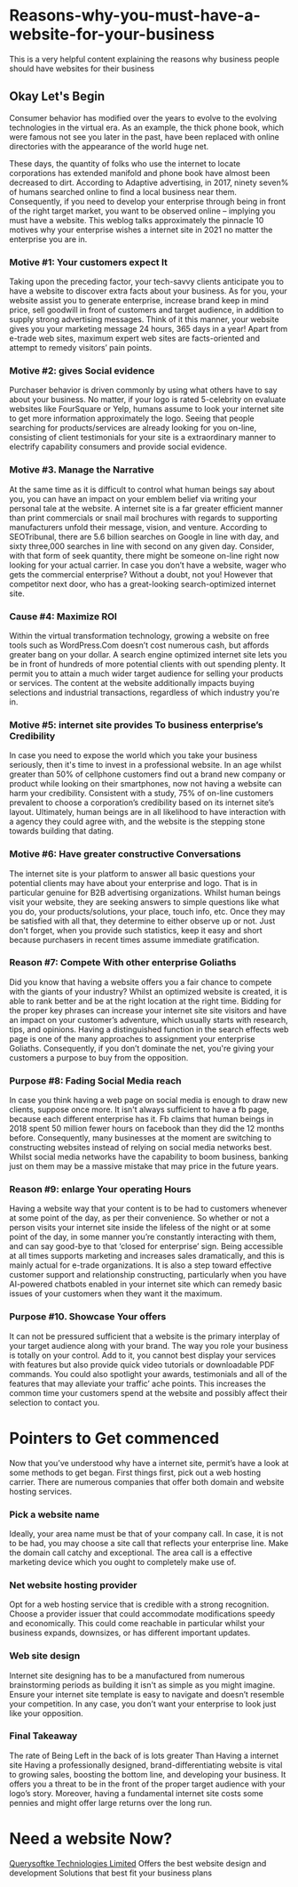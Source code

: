 # Reasons-why-you-must-have-a-website-for-your-business
This is a very helpful content explaining the reasons why business people should have websites for their business
<h2>Okay Let's Begin</h2>
Consumer behavior has modified over the years to evolve to the evolving technologies in the virtual era. As an example, the thick phone book, which were famous not see you later in the past, have been replaced with online directories with the appearance of the world huge net.

These days, the quantity of folks who use the internet to locate corporations has extended manifold and phone book have almost been decreased to dirt. According to Adaptive advertising, in 2017, ninety seven% of humans searched online to find a local business near them.  Consequently, if you need to develop your enterprise through being in front of the right target market, you want to be observed online – implying you must have a website. This weblog talks approximately the pinnacle 10 motives why your enterprise wishes a internet site in 2021 no matter the enterprise you are in.

<h3>Motive #1: Your customers expect It</h3>
Taking upon the preceding factor, your tech-savvy clients anticipate you to have a website to discover extra facts about your business. As for you, your website assist you to generate enterprise, increase brand keep in mind price, sell goodwill in front of customers and target audience, in addition to supply strong advertising messages. Think of it this manner, your website gives you your marketing message 24 hours, 365 days in a year! Apart from e-trade web sites, maximum expert web sites are facts-oriented and attempt to remedy visitors’ pain points.

<h3>Motive #2: gives Social evidence</h3>
Purchaser behavior is driven commonly by using what others have to say about your business. No matter, if your logo is rated 5-celebrity on evaluate websites like FourSquare or Yelp, humans assume to look your internet site to get more information approximately the logo. Seeing that people searching for products/services are already looking for you on-line, consisting of client testimonials for your site is a extraordinary manner to electrify capability consumers and provide social evidence.

<h3>Motive #3. Manage the Narrative</h3>
At the same time as it is difficult to control what human beings say about you, you can have an impact on your emblem belief via writing your personal tale at the website. A internet site is a far greater efficient manner than print commercials or snail mail brochures with regards to supporting manufacturers unfold their message, vision, and venture. According to SEOTribunal, there are 5.6 billion searches on Google in line with day, and sixty three,000 searches in line with second on any given day. Consider, with that form of seek quantity, there might be someone on-line right now looking for your actual carrier. In case you don’t have a website, wager who gets the commercial enterprise? Without a doubt, not you! However that competitor next door, who has a great-looking search-optimized internet site.

<h3>Cause #4: Maximize ROI</h3>
Within the virtual transformation technology, growing a website on free tools such as WordPress.Com doesn’t cost numerous cash, but affords greater bang on your dollar. A search engine optimized internet site lets you be in front of hundreds of more potential clients with out spending plenty. It permit you to attain a much wider target audience for selling your products or services. The content at the website additionally impacts buying selections and industrial transactions, regardless of which industry you're in.

<h3>Motive #5: internet site provides To business enterprise’s Credibility</h3>
In case you need to expose the world which you take your business seriously, then it's time to invest in a professional website. In an age whilst greater than 50% of cellphone customers find out a brand new company or product while looking on their smartphones, now not having a website can harm your credibility. Consistent with a study, 75% of on-line customers prevalent to choose a corporation’s credibility based on its internet site’s layout. Ultimately, human beings are in all likelihood to have interaction with a agency they could agree with, and the website is the stepping stone towards building that dating.

<h3>Motive #6: Have greater constructive Conversations</h3>
The internet site is your platform to answer all basic questions your potential clients may have about your enterprise and logo. That is in particular genuine for B2B advertising organizations. Whilst human beings visit your website, they are seeking answers to simple questions like what you do, your products/solutions, your place, touch info, etc. Once they may be satisfied with all that, they determine to either observe up or not. Just don't forget, when you provide such statistics, keep it easy and short because purchasers in recent times assume immediate gratification.

<h3>Reason #7: Compete With other enterprise Goliaths</h3>
Did you know that having a website offers you a fair chance to compete with the giants of your industry? Whilst an optimized website is created, it is able to rank better and be at the right location at the right time. Bidding for the proper key phrases can increase your internet site site visitors and have an impact on your customer’s adventure, which usually starts with research, tips, and opinions. Having a distinguished function in the search effects web page is one of the many approaches to assignment your enterprise Goliaths. Consequently, if you don’t dominate the net, you're giving your customers a purpose to buy from the opposition.

<h3>Purpose #8: Fading Social Media reach</h3>
In case you think having a web page on social media is enough to draw new clients, suppose once more. It isn't always sufficient to have a fb page, because each different enterprise has it. Fb claims that human beings in 2018 spent 50 million fewer hours on facebook than they did the 12 months before. Consequently, many businesses at the moment are switching to constructing websites instead of relying on social media networks best. Whilst social media networks have the capability to boom business, banking just on them may be a massive mistake that may price in the future years.

<h3>Reason #9: enlarge Your operating Hours</h3>
Having a website way that your content is to be had to customers whenever at some point of the day, as per their convenience. So whether or not a person visits your internet site inside the lifeless of the night or at some point of the day, in some manner you’re constantly interacting with them, and can say good-bye to that ‘closed for enterprise’ sign. Being accessible at all times supports marketing and increases sales dramatically, and this is mainly actual for e-trade organizations. It is also a step toward effective customer support and relationship constructing, particularly when you have AI-powered chatbots enabled in your internet site which can remedy basic issues of your customers when they want it the maximum.

<h3>Purpose #10. Showcase Your offers</h3>
It can not be pressured sufficient that a website is the primary interplay of your target audience along with your brand. The way you role your business is totally on your control. Add to it, you cannot best display your services with features but also provide quick video tutorials or downloadable PDF commands. You could also spotlight your awards, testimonials and all of the features that may alleviate your traffic’ ache points. This increases the common time your customers spend at the website and possibly affect their selection to contact you.

<h1>Pointers to Get commenced</h1>
Now that you’ve understood why have a internet site, permit’s have a look at some methods to get began. First things first, pick out a web hosting carrier. There are numerous companies that offer both domain and website hosting services.

<h3>Pick a website name</h3>
Ideally, your area name must be that of your company call. In case, it is not to be had, you may choose a site call that reflects your enterprise line. Make the domain call catchy and exceptional. The area call is a effective marketing device which you ought to completely make use of.

<h3>Net website hosting provider</h3>
Opt for a web hosting service that is credible with a strong recognition. Choose a provider issuer that could accommodate modifications speedy and economically. This could come reachable in particular whilst your business expands, downsizes, or has different important updates.

<h3>Web site design</h3>
Internet site designing has to be a manufactured from numerous brainstorming periods as building it isn't as simple as you might imagine. Ensure your internet site template is easy to navigate and doesn’t resemble your competition. In any case, you don’t want your enterprise to look just like your opposition.

<h3>Final Takeaway</h3>
The rate of Being Left in the back of is lots greater Than Having a internet site
Having a professionally designed, brand-differentiating website is vital to growing sales, boosting the bottom line, and developing your business. It offers you a threat to be in the front of the proper target audience with your logo’s story. Moreover, having a fundamental internet site costs some pennies and might offer large returns over the long run.
<h1>Need a website Now?</h1>
<p><a href="https://querysoftke.com/">Querysoftke Techniologies Limited</a> Offers the best website design and development Solutions that best fit your business plans</p>

